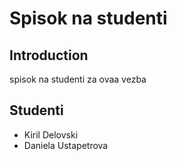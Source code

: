 # Spisok na studenti

## Introduction

spisok na studenti za ovaa vezba

## Studenti

- Kiril Delovski
- Daniela Ustapetrova
